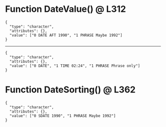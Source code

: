 # Function DateValue() @ L312

    {
      "type": "character",
      "attributes": {},
      "value": ["0 DATE AFT 1990", "1 PHRASE Maybe 1992"]
    }

---

    {
      "type": "character",
      "attributes": {},
      "value": ["0 DATE", "1 TIME 02:24", "1 PHRASE Phrase only"]
    }

# Function DateSorting() @ L362

    {
      "type": "character",
      "attributes": {},
      "value": ["0 SDATE 1990", "1 PHRASE Maybe 1992"]
    }

